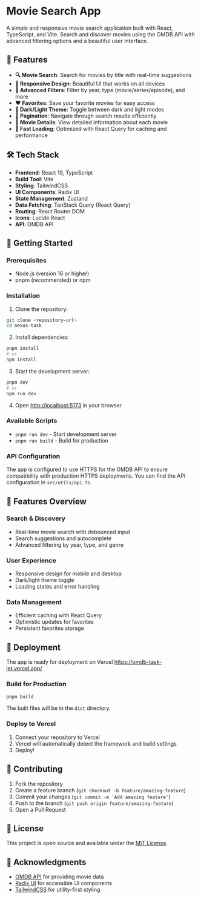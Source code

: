 # Movie Search App

A simple and responsive movie search application built with React, TypeScript, and Vite. Search and discover movies using the OMDB API with advanced filtering options and a beautiful user interface.

## 🌟 Features

- **🔍 Movie Search**: Search for movies by title with real-time suggestions
- **📱 Responsive Design**: Beautiful UI that works on all devices
- **🎯 Advanced Filters**: Filter by year, type (movie/series/episode), and more
- **❤️ Favorites**: Save your favorite movies for easy access
- **🌙 Dark/Light Theme**: Toggle between dark and light modes
- **📄 Pagination**: Navigate through search results efficiently
- **📝 Movie Details**: View detailed information about each movie
- **🚀 Fast Loading**: Optimized with React Query for caching and performance

## 🛠️ Tech Stack

- **Frontend**: React 19, TypeScript
- **Build Tool**: Vite
- **Styling**: TailwindCSS
- **UI Components**: Radix UI
- **State Management**: Zustand
- **Data Fetching**: TanStack Query (React Query)
- **Routing**: React Router DOM
- **Icons**: Lucide React
- **API**: OMDB API

## 🚀 Getting Started

### Prerequisites

- Node.js (version 16 or higher)
- pnpm (recommended) or npm

### Installation

1. Clone the repository:

```bash
git clone <repository-url>
cd nexus-task
```

2. Install dependencies:

```bash
pnpm install
# or
npm install
```

3. Start the development server:

```bash
pnpm dev
# or
npm run dev
```

4. Open [http://localhost:5173](http://localhost:5173) in your browser

### Available Scripts

- `pnpm run dev` - Start development server
- `pnpm run build` - Build for production

### API Configuration

The app is configured to use HTTPS for the OMDB API to ensure compatibility with production HTTPS deployments. You can find the API configuration in `src/utils/api.ts`.

## 🎨 Features Overview

### Search & Discovery

- Real-time movie search with debounced input
- Search suggestions and autocomplete
- Advanced filtering by year, type, and genre

### User Experience

- Responsive design for mobile and desktop
- Dark/light theme toggle
- Loading states and error handling

### Data Management

- Efficient caching with React Query
- Optimistic updates for favorites
- Persistent favorites storage

## 🚀 Deployment

The app is ready for deployment on Vercel
https://omdb-task-jet.vercel.app/

### Build for Production

```bash
pnpm build
```

The built files will be in the `dist` directory.

### Deploy to Vercel

1. Connect your repository to Vercel
2. Vercel will automatically detect the framework and build settings
3. Deploy!

## 🤝 Contributing

1. Fork the repository
2. Create a feature branch (`git checkout -b feature/amazing-feature`)
3. Commit your changes (`git commit -m 'Add amazing feature'`)
4. Push to the branch (`git push origin feature/amazing-feature`)
5. Open a Pull Request

## 📝 License

This project is open source and available under the [MIT License](LICENSE).

## 🙏 Acknowledgments

- [OMDB API](http://www.omdbapi.com/) for providing movie data
- [Radix UI](https://www.radix-ui.com/) for accessible UI components
- [TailwindCSS](https://tailwindcss.com/) for utility-first styling
